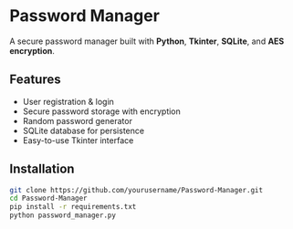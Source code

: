 # Password Manager

A secure password manager built with **Python**, **Tkinter**, **SQLite**, and **AES encryption**.

## Features
- User registration & login
- Secure password storage with encryption
- Random password generator
- SQLite database for persistence
- Easy-to-use Tkinter interface

## Installation
```bash
git clone https://github.com/yourusername/Password-Manager.git
cd Password-Manager
pip install -r requirements.txt
python password_manager.py
